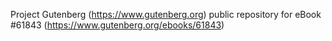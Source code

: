 Project Gutenberg (https://www.gutenberg.org) public repository for eBook #61843 (https://www.gutenberg.org/ebooks/61843)
